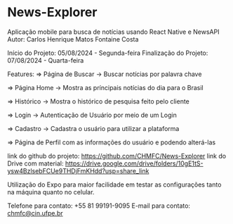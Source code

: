 # News-Explorer
Aplicação mobile para busca de notícias usando React Native e NewsAPI
Autor:  Carlos Henrique Matos Fontaine Costa

Início do Projeto: 05/08/2024 - Segunda-feira
Finalização do Projeto: 07/08/2024 - Quarta-feira

Features: 
=> Página de Buscar -> Buscar notícias por palavra chave

=> Página Home -> Mostra as príncipais notícias do dia para o Brasil

=> Histórico -> Mostra o histórico de pesquisa feito pelo cliente

=> Login -> Autenticação de Usuário por meio de um Login

=> Cadastro -> Cadastra o usuário para utilizar a plataforma

=> Página de Perfil com as informações do usuário e podendo alterá-las


link do github do projeto: https://github.com/CHMFC/News-Explorer
link do Drive com material: https://drive.google.com/drive/folders/10gE1tS-ysw4BzlsebFCUe9THDjFmKHdd?usp=share_link


Utilização do Expo para maior facilidade em testar as configurações tanto na máquina quanto no celular.

Telefone para contato: +55 81 99191-9095
E-mail para contato: chmfc@cin.ufpe.br
